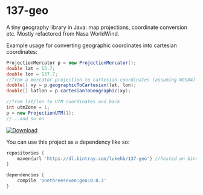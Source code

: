 # 137-geo
A tiny geography library in Java: map projections, coordinate conversion etc. Mostly refactored from Nasa WorldWind.

Example usage for converting geographic coordinates into cartesian coordinates:

```java
ProjectionMercator p = new ProjectionMercator();
double lat = 13.7;
double lon = 137.7;
//from a mercator projection to cartesian coordinates (assuming WGS84)
double[] xy = p.geographicToCartesian(lat, lon);
double[] latlon = p.cartesianToGeographic(xy);

//from lat/lon to UTM coordinates and back
int utmZone = 1;
p = new ProjectionUTM(1);
//...and so on
```
 [ ![Download](https://api.bintray.com/packages/lukehb/137-geo/137-geo/images/download.svg) ](https://bintray.com/lukehb/137-geo/137-geo/_latestVersion)

You can use this project as a dependency like so:

```groovy
repositories {
    maven{url 'https://dl.bintray.com/lukehb/137-geo'} //hosted on bintray
}

dependencies {
    compile 'onethreeseven:geo:0.0.3'
}
```
